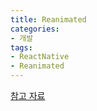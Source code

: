 ```yaml
---
title: Reanimated
categories:
- 개발
tags:
- ReactNative
- Reanimated
---
```


[참고 자료](https://medium.com/mj-studio/new-reanimated-v2-shines-react-native-animation-%EF%B8%8F-37e117ab652e)
